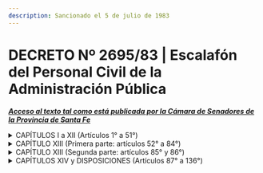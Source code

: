 ```yaml
---
description: Sancionado el 5 de julio de 1983
---
```


# DECRETO Nº 2695/83 | Escalafón del Personal Civil de la Administración Pública

[_**Acceso al texto tal como está publicada por la Cámara de Senadores de la Provincia de Santa Fe**_](https://drive.google.com/file/d/1g2Jb4ZMIoWw5ae-vooux9SJLeIFLVOFI/view?usp=sharing)

<details>

<summary>CAPÍTULOS  I a XII (Artículos 1° a 51°)</summary>

1. [ÁMBITO Y ESTRUCTURA ESCALAFONARIA (Artículos 1° a 2°)](../parte-i-1/decreto-no-2.695-83/decreto-no-2695-83-or-capitulos-i-a-xii.md#i-ambito-y-estructura-escalafonaria)
2. [CONDICIONES GENERALES DE INGRESO (Artículos 3° a 5°)](../parte-i-1/decreto-no-2.695-83/decreto-no-2695-83-or-capitulos-i-a-xii.md#ii-condiciones-generales-de-ingreso)
3. [CARRERA ESCALAFONARIA (Artículos 6° a 9°)](../parte-i-1/decreto-no-2.695-83/decreto-no-2695-83-or-capitulos-i-a-xii.md#iii-carrera-escalafonaria)
4. [AGRUPAMIENTO ADMINISTRATIVO (Artículos 10° a 14°)](../parte-i-1/decreto-no-2.695-83/decreto-no-2695-83-or-capitulos-i-a-xii.md#iv-agrupamiento-administrativo)
5. [AGRUPAMIENTO PROFESIONAL (Artículos 15° a 17°)](../parte-i-1/decreto-no-2.695-83/decreto-no-2695-83-or-capitulos-i-a-xii.md#v-agrupamiento-profesional)
6. [AGRUPAMIENTO TÉCNICO (Artículos 18° a 22°)](../parte-i-1/decreto-no-2.695-83/decreto-no-2695-83-or-capitulos-i-a-xii.md#vi-agrupamiento-tecnico)
7. [AGRUPAMIENTO HOSPITALARIO – ASISTENCIAL (Artículo 23°)](../parte-i-1/decreto-no-2.695-83/decreto-no-2695-83-or-capitulos-i-a-xii.md#vii-agrupamiento-hospitalario-asistencial)
   * [SUBAGRUPAMIENTO HOSPITALARIO (Artículos 24° a 26°)](../parte-i-1/decreto-no-2.695-83/decreto-no-2695-83-or-capitulos-i-a-xii.md#subagrupamiento-hospitalario)
   * [SUBAGRUPAMIENTO ASISTENCIAL (Artículos 27°)](../parte-i-1/decreto-no-2.695-83/decreto-no-2695-83-or-capitulos-i-a-xii.md#subagrupamiento-asistencial)
8. [AGRUPAMIENTO SISTEMA PROVINCIAL DE INFORMÁTICA (Artículos 28° a 35°)](../parte-i-1/decreto-no-2.695-83/decreto-no-2695-83-or-capitulos-i-a-xii.md#viii-agrupamiento-sistema-provincial-de-informatica)
9. [AGRUPAMIENTO CULTURAL (Artículos 36° a 40°)](../parte-i-1/decreto-no-2.695-83/decreto-no-2695-83-or-capitulos-i-a-xii.md#ix-agrupamiento-cultural)
10. [AGRUPAMIENTO MANTENIMIENTO Y PRODUCCIÓN (Artículos 41° a 45°)](../parte-i-1/decreto-no-2.695-83/decreto-no-2695-83-or-capitulos-i-a-xii.md#x-agrupamiento-mantenimiento-y-produccion)&#x20;
11. [AGRUPAMIENTO SERVICIOS GENERALES (Artículos 46° a 50°)](../parte-i-1/decreto-no-2.695-83/decreto-no-2695-83-or-capitulos-i-a-xii.md#xi-agrupamiento-servicios-generales)

11 bis. [AGRUPAMIENTO DE ADMINISTRADORES PROVINCIALES (Artículo 50° bis)](../parte-i-1/decreto-no-2.695-83/decreto-no-2695-83-or-capitulos-i-a-xii.md#xi-bis-agrupamiento-de-administradores-provinciales)

* [AGRUPAMIENTO ASISTENTES ESCOLARES](decreto-no-0516-10.md#anexo-i-agrupamiento-asistentes-escolares)
* [AGRUPAMIENTO ASISTENTES DE JUSTICIA PENAL JUVENIL](decreto-no-3467-12-agrupamiento-asistentes-de-justicia-penal-juvenil.md)
* [AGRUPAMIENTO ASISTENCIAL COMUNITARIO](decreto-no-4439-15/anexo-c-agrupamiento-asistencial-comunitario.md)

12\. [CAMBIO DE AGRUPAMIENTO (Artículo 51°)](../parte-i-1/decreto-no-2.695-83/decreto-no-2695-83-or-capitulos-i-a-xii.md#xii-cambio-de-agrupamiento)

</details>

<details>

<summary>CAPÍTULO XIII (Primera parte: artículos 52° a 84°)</summary>

13\. [RETRIBUCIONES (Artículos 52° a 84°)](../parte-i-1/decreto-no-2.695-83/decreto-no-2695-83-or-capitulo-xiii-articulos-52-a-84.md#xiii-retribuciones)

</details>

<details>

<summary>CAPÍTULO XIII (Segunda parte: artículos 85° y 86°)</summary>

13\. [RETRIBUCIONES (Artículos 85° y 86°)](../parte-i-1/decreto-no-2.695-83/decreto-no-2695-83-or-capitulo-xiii-articulos-85-y-86.md)

</details>

<details>

<summary>CAPÍTULOS XIV y DISPOSICIONES (Artículos 87° a 136°)</summary>

14\. [RÉGIMEN DE CONCURSOS (Artículos 87° a 116°)](../parte-i-1/decreto-no-2.695-83/decreto-no-2695-83-or-capitulo-xiv-y-disposiciones.md#xiv-regimen-de-concursos)

[DISPOSICIONES GENERALES (Artículos 117° a 124°)](../parte-i-1/decreto-no-2.695-83/decreto-no-2695-83-or-capitulo-xiv-y-disposiciones.md#disposiciones-generales)

[DISPOSICIONES TRANSITORIAS (Artículos 125° a 136°)](../parte-i-1/decreto-no-2.695-83/decreto-no-2695-83-or-capitulo-xiv-y-disposiciones.md#disposiciones-transitorias)

</details>
